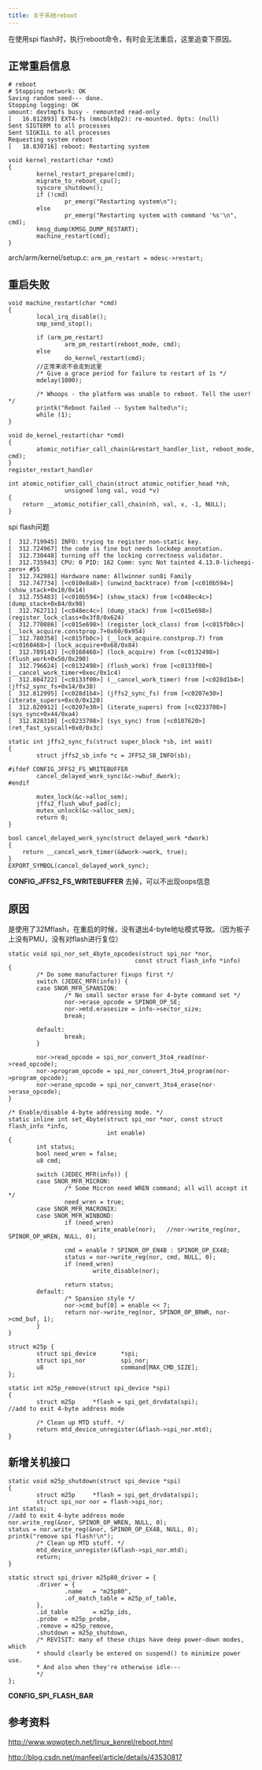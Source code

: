 ```yaml
---
title: 关于系统reboot
---
```


在使用spi flash时，执行reboot命令，有时会无法重启，这里追查下原因。

## 正常重启信息

    # reboot 
    # Stopping network: OK
    Saving random seed--- done.
    Stopping logging: OK
    umount: devtmpfs busy - remounted read-only
    [   16.812893] EXT4-fs (mmcblk0p2): re-mounted. Opts: (null)
    Sent SIGTERM to all processes
    Sent SIGKILL to all processes
    Requesting system reboot
    [   18.830716] reboot: Restarting system

```
void kernel_restart(char *cmd)
{
        kernel_restart_prepare(cmd);
        migrate_to_reboot_cpu();
        syscore_shutdown();
        if (!cmd)
                pr_emerg("Restarting system\n");
        else
                pr_emerg("Restarting system with command '%s'\n", cmd);
        kmsg_dump(KMSG_DUMP_RESTART);
        machine_restart(cmd);
}
```

arch/arm/kernel/setup.c: `arm_pm_restart = mdesc->restart;`

## 重启失败


```
void machine_restart(char *cmd)
{       
        local_irq_disable();
        smp_send_stop();

        if (arm_pm_restart)
                arm_pm_restart(reboot_mode, cmd);
        else    
                do_kernel_restart(cmd);
        //正常来说不会走到这里
        /* Give a grace period for failure to restart of 1s */
        mdelay(1000);

        /* Whoops - the platform was unable to reboot. Tell the user! */
        printk("Reboot failed -- System halted\n");
        while (1);
}
```

```
void do_kernel_restart(char *cmd)
{
        atomic_notifier_call_chain(&restart_handler_list, reboot_mode, cmd);
}
register_restart_handler
```

```
int atomic_notifier_call_chain(struct atomic_notifier_head *nh,
                unsigned long val, void *v)
{
    return __atomic_notifier_call_chain(nh, val, v, -1, NULL);
}
```

spi flash问题

    [  312.719945] INFO: trying to register non-static key.
    [  312.724967] the code is fine but needs lockdep annotation.
    [  312.730448] turning off the locking correctness validator.
    [  312.735943] CPU: 0 PID: 162 Comm: sync Not tainted 4.13.0-licheepi-zero+ #55
    [  312.742981] Hardware name: Allwinner sun8i Family
    [  312.747734] [<c010e8a8>] (unwind_backtrace) from [<c010b594>] (show_stack+0x10/0x14)
    [  312.755483] [<c010b594>] (show_stack) from [<c048ec4c>] (dump_stack+0x84/0x98)
    [  312.762711] [<c048ec4c>] (dump_stack) from [<c015e698>] (register_lock_class+0x3f8/0x624)
    [  312.770886] [<c015e698>] (register_lock_class) from [<c015fb0c>] (__lock_acquire.constprop.7+0x60/0x954)
    [  312.780358] [<c015fb0c>] (__lock_acquire.constprop.7) from [<c0160468>] (lock_acquire+0x68/0x84)
    [  312.789143] [<c0160468>] (lock_acquire) from [<c0132498>] (flush_work+0x50/0x290)
    [  312.796624] [<c0132498>] (flush_work) from [<c0133f00>] (__cancel_work_timer+0xec/0x1c4)
    [  312.804722] [<c0133f00>] (__cancel_work_timer) from [<c028d1b4>] (jffs2_sync_fs+0x14/0x38)
    [  312.812995] [<c028d1b4>] (jffs2_sync_fs) from [<c0207e30>] (iterate_supers+0xc0/0x120)
    [  312.820912] [<c0207e30>] (iterate_supers) from [<c0233708>] (sys_sync+0x44/0xa4)
    [  312.828310] [<c0233708>] (sys_sync) from [<c0107620>] (ret_fast_syscall+0x0/0x3c)

```
static int jffs2_sync_fs(struct super_block *sb, int wait)
{
        struct jffs2_sb_info *c = JFFS2_SB_INFO(sb);

#ifdef CONFIG_JFFS2_FS_WRITEBUFFER
        cancel_delayed_work_sync(&c->wbuf_dwork);
#endif

        mutex_lock(&c->alloc_sem);
        jffs2_flush_wbuf_pad(c);
        mutex_unlock(&c->alloc_sem);
        return 0;
}

bool cancel_delayed_work_sync(struct delayed_work *dwork)
{
    return __cancel_work_timer(&dwork->work, true);
}
EXPORT_SYMBOL(cancel_delayed_work_sync);
```

**CONFIG_JFFS2_FS_WRITEBUFFER** 去掉，可以不出现oops信息

## 原因


是使用了32Mflash，在重启的时候，没有退出4-byte地址模式导致。（因为板子上没有PMU，没有对flash进行复位）

```
static void spi_nor_set_4byte_opcodes(struct spi_nor *nor,
                                    const struct flash_info *info)
{
        /* Do some manufacturer fixups first */
        switch (JEDEC_MFR(info)) {
        case SNOR_MFR_SPANSION:
                /* No small sector erase for 4-byte command set */
                nor->erase_opcode = SPINOR_OP_SE;
                nor->mtd.erasesize = info->sector_size;
                break;

        default:
                break;
        }

        nor->read_opcode = spi_nor_convert_3to4_read(nor->read_opcode);
        nor->program_opcode = spi_nor_convert_3to4_program(nor->program_opcode);
        nor->erase_opcode = spi_nor_convert_3to4_erase(nor->erase_opcode);
}

/* Enable/disable 4-byte addressing mode. */
static inline int set_4byte(struct spi_nor *nor, const struct flash_info *info,
                            int enable)
{
        int status;
        bool need_wren = false;
        u8 cmd;

        switch (JEDEC_MFR(info)) {
        case SNOR_MFR_MICRON:
                /* Some Micron need WREN command; all will accept it */
                need_wren = true;
        case SNOR_MFR_MACRONIX:
        case SNOR_MFR_WINBOND:
                if (need_wren)
                        write_enable(nor);   //nor->write_reg(nor, SPINOR_OP_WREN, NULL, 0);

                cmd = enable ? SPINOR_OP_EN4B : SPINOR_OP_EX4B;
                status = nor->write_reg(nor, cmd, NULL, 0);
                if (need_wren)
                        write_disable(nor);

                return status;
        default:
                /* Spansion style */
                nor->cmd_buf[0] = enable << 7;
                return nor->write_reg(nor, SPINOR_OP_BRWR, nor->cmd_buf, 1);
        }
}
```

```
struct m25p {
        struct spi_device       *spi;
        struct spi_nor          spi_nor;
        u8                      command[MAX_CMD_SIZE];
};
```

```
static int m25p_remove(struct spi_device *spi)
{
        struct m25p     *flash = spi_get_drvdata(spi);
//add to exit 4-byte address mode

        /* Clean up MTD stuff. */
        return mtd_device_unregister(&flash->spi_nor.mtd);
}
```

## 新增关机接口


```
static void m25p_shutdown(struct spi_device *spi)
{               
        struct m25p     *flash = spi_get_drvdata(spi);
        struct spi_nor nor = flash->spi_nor;
int status;             
//add to exit 4-byte address mode       
nor.write_reg(&nor, SPINOR_OP_WREN, NULL, 0);
status = nor.write_reg(&nor, SPINOR_OP_EX4B, NULL, 0);
printk("remove spi flash!\n"); 
        /* Clean up MTD stuff. */
        mtd_device_unregister(&flash->spi_nor.mtd);
        return;         
}   
```

```
static struct spi_driver m25p80_driver = {
        .driver = {
                .name   = "m25p80",
                .of_match_table = m25p_of_table,
        },
        .id_table       = m25p_ids,
        .probe  = m25p_probe,
        .remove = m25p_remove,
        .shutdown = m25p_shutdown,
        /* REVISIT: many of these chips have deep power-down modes, which
        * should clearly be entered on suspend() to minimize power use.
        * And also when they're otherwise idle---
        */
};
```

**CONFIG\_SPI\_FLASH\_BAR**

## 参考资料


<a href="http://www.wowotech.net/linux_kenrel/reboot.html" target="_black">http://www.wowotech.net/linux_kenrel/reboot.html</a>

<a href="http://blog.csdn.net/manfeel/article/details/43530817" target="_black">http://blog.csdn.net/manfeel/article/details/43530817</a>
